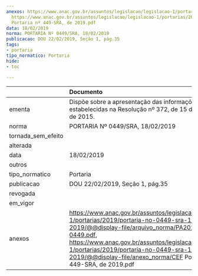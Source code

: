 ```yaml
---
anexos: https://www.anac.gov.br/assuntos/legislacao/legislacao-1/portarias/2019/portaria-no-0449-sra-18-02-2019/@@display-file/arquivo_norma/PA2019-0449.pdf,
  https://www.anac.gov.br/assuntos/legislacao/legislacao-1/portarias/2019/portaria-no-0449-sra-18-02-2019/@@display-file/anexo_norma/CEF
  Portaria nº 449-SRA, de 2019.pdf
data: 18/02/2019
norma: PORTARIA Nº 0449/SRA, 18/02/2019
publicacao: DOU 22/02/2019, Seção 1, pág.35
tags:
- portaria
tipo_normatico: Portaria
hide: 
- toc 
 
---
```


|                    | Documento                                                                                                                                                                                                                                                                                                                     |
|:-------------------|:------------------------------------------------------------------------------------------------------------------------------------------------------------------------------------------------------------------------------------------------------------------------------------------------------------------------------|
| ementa             | Dispõe sobre a apresentação das informações estabelecidas na Resolução nº 372, de 15 de dezembro de 2015.                                                                                                                                                                                                                     |
| norma              | PORTARIA Nº 0449/SRA, 18/02/2019                                                                                                                                                                                                                                                                                              |
| tornada_sem_efeito |                                                                                                                                                                                                                                                                                                                               |
| alterada           |                                                                                                                                                                                                                                                                                                                               |
| data               | 18/02/2019                                                                                                                                                                                                                                                                                                                    |
| outros             |                                                                                                                                                                                                                                                                                                                               |
| tipo_normatico     | Portaria                                                                                                                                                                                                                                                                                                                      |
| publicacao         | DOU 22/02/2019, Seção 1, pág.35                                                                                                                                                                                                                                                                                               |
| revogada           |                                                                                                                                                                                                                                                                                                                               |
| em_vigor           |                                                                                                                                                                                                                                                                                                                               |
| anexos             | https://www.anac.gov.br/assuntos/legislacao/legislacao-1/portarias/2019/portaria-no-0449-sra-18-02-2019/@@display-file/arquivo_norma/PA2019-0449.pdf, https://www.anac.gov.br/assuntos/legislacao/legislacao-1/portarias/2019/portaria-no-0449-sra-18-02-2019/@@display-file/anexo_norma/CEF Portaria nº 449-SRA, de 2019.pdf |